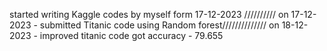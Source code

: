 started writing Kaggle codes by myself form 17-12-2023 //////////
on 17-12-2023 - submitted Titanic code using Random forest//////////////
on 18-12-2023 - improved titanic code got accuracy - 79.655
